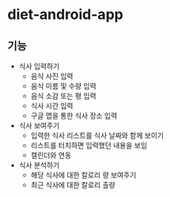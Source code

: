 # diet-android-app

## 기능
 - 식사 입력하기
   - 음식 사진 입력
   - 음식 이름 및 수량 입력
   - 음식 소감 또는 평 입력
   - 식사 시간 입력
   - 구글 맵을 통한 식사 장소 입력
 - 식사 보여주기
   - 입력한 식사 리스트를 식사 날짜와 함께 보이기
   - 리스트를 터치하면 입력했던 내용을 보임
   - 캘린더와 연동
 - 식사 분석하기
   - 해당 식사에 대한 칼로리 량 보여주기
   - 최근 식사에 대한 칼로리 촐량 
